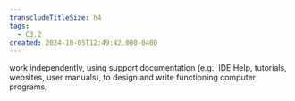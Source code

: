 ```yaml
---
transcludeTitleSize: h4
tags:
  - C3.2
created: 2024-10-05T12:49:42.000-0400
---
```

work independently, using support documentation (e.g., IDE Help, tutorials, websites, user manuals), to design and write functioning computer programs;